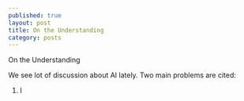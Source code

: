 ```yaml
---
published: true
layout: post
title: On the Understanding
category: posts
---
```


On the Understanding

We see lot of discussion about AI lately. Two main problems are cited: 

1. I

